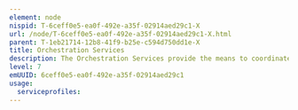 ```yaml
---
element: node
nispid: T-6ceff0e5-ea0f-492e-a35f-02914aed29c1-X
url: /node/T-6ceff0e5-ea0f-492e-a35f-02914aed29c1-X.html
parent: T-1eb21714-12b8-41f9-b25e-c594d750dd1e-X
title: Orchestration Services
description: The Orchestration Services provide the means to coordinate the execution of multiple technical services in such a way that the coordinated whole of technical services appears as a single, aggregate technical service responding to a single individual request. Such an aggregation could be said to implement a business process that is characterized by the fact that it runs within own organization boundaries, with the own organization having full control over the execution of the process. Orchestration describes one particular component activity of the composition that oversees and directs the other component activities. An orchestration has one and only one direction activity. In a service-oriented software solution, the component services of an orchestration are software services performed by software programs. A service composition described by an orchestration is again a service itself and can be re-used in further compositions. An orchestration coordinates the other sub-services in a step-wise manner, i.e. it specifies the partial order of all the steps that each of the sub-services has to do in order to produce the desired outputs in a co-operative, joined way. An orchestration can be (and usually is) stateful as the coordination of sub-services immediately requires to keep track of states. The other sub-services which are controlled by the orchestration do usually not interact with each other directly and do not have to be stateful.
level: 7
emUUID: 6ceff0e5-ea0f-492e-a35f-02914aed29c1
usage:
  serviceprofiles:
---
```

